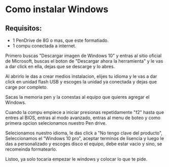 # Como instalar Windows
## Requisitos:
- 1 PenDrive de 8G o mas, que este formatiado.
- 1 compu conectada a internet.

Primero buscas "Descargar imagen de Windows 10" y entras al sitio oficial de Microsoft, buscas el boton de "Descargar ahora la herramienta" y le vas a dar click en ella, dejas que se descarge y lo abres. 

Al abrirlo le das a crear medios instalacion, elijes tu idioma y le vas a dar click en unidad flash USB y escoges la unidad ya conectada y dejas que carge por completo.

Sacas la memoria pen y la conestas al equipo que quieres agregar el Windows.

Cuando la compu empiece a iniciar presionas repetidamente "f2" hasta que entres al BIOS, entras al modo avanzado, entras al menu de boteo y como primera opcion selecionamos nuestro Pen drive.

Selecionamos nuestro idioma, le das click a "No tengo clave del producto", Seleccionamos el "Windows 10 pro", aceptar terminos de lisencia y luego le das a personalizado y escoges disco el equipo, debe estar vacio y sino, se recomeinda formatearlo. 

Listoo, ya solo tocaria empezar le windows y colocar lo que te pide.